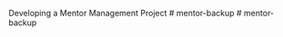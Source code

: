 Developing a Mentor Management Project
#   m e n t o r - b a c k u p  
 #   m e n t o r - b a c k u p  
 